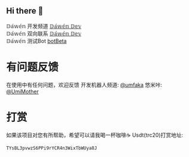 ## Hi there 👋


𝔻𝕒́𝕨𝕖́𝕟 开发频道 [𝔻𝕒́𝕨𝕖́𝕟 𝔻𝕖𝕧](https://t.me/umfaka)  
𝔻𝕒́𝕨𝕖́𝕟 双向联系 [𝔻𝕒́𝕨𝕖́𝕟 𝔻𝕖𝕧](https://t.me/toUnicornBot)  
𝔻𝕒́𝕨𝕖́𝕟 测试Bot [botBeta](https://t.me/umfakaBot)  

# 有问题反馈
在使用中有任何问题，欢迎反馈
开发机器人频道: [@umfaka](https://t.me/umfaka)
悠米咔: [@UmiMother](https://t.me/UmiMother)

# 打赏
如果该项目对您有所帮助，希望可以请我喝一杯咖啡☕️
Usdt(trc20)打赏地址: 
```
TYsBL3pvwzS6PPi9rYCR4n3WixTbWUya8J
```

